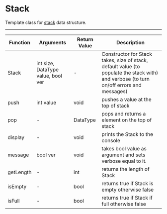 # Stack 

Template class for [stack](https://www.javatpoint.com/data-structure-stack) data structure.

---------------------------------------------------
Function | Arguments | Return Value | Description |
---------|-----------|--------------|-------------|
Stack | int size, DataType value, bool ver | - | Constructor for Stack takes, size of stack, default value (to populate the stack with) and verbose (to turn on/off errors and messages)
push | int value | void | pushes a value at the top of stack
pop | - | DataType | pops and returns a element on the top of stack
display | - | void | prints the Stack to the console
message | bool ver | void | takes bool value as argument and sets verbose equal to it.
getLength | - | int | returns the length of Stack
isEmpty | - | bool | returns true if Stack is empty otherwise false
isFull | - | bool | returns true if Stack if full otherwise false